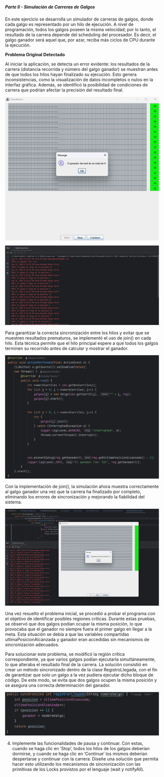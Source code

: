 ##### Parte II - Simulación de Carreras de Galgos

En este ejercicio se desarrolla un simulador de carreras de galgos, donde cada galgo es representado por un hilo de ejecución. A nivel de programación, todos los galgos poseen la misma velocidad; por lo tanto, el resultado de la carrera depende del scheduling del procesador. Es decir, el galgo ganador será aquel que, por azar, reciba más ciclos de CPU durante la ejecución.

**Problema Original Detectado**

Al iniciar la aplicación, se detecta un error evidente: los resultados de la carrera (distancia recorrida y número del galgo ganador) se muestran antes de que todos los hilos hayan finalizado su ejecución. Esto genera inconsistencias, como la visualización de datos incompletos o nulos en la interfaz gráfica. Además, se identificó la posibilidad de condiciones de carrera que podrían afectar la precisión del resultado final.

![](img/media/join-problem-gui.png)

![](img/media/join-problem-console.png)

Para garantizar la correcta sincronización entre los hilos y evitar que se muestren resultados prematuros, se implementó el uso de join() en cada hilo. Esta técnica permite que el hilo principal espere a que todos los galgos terminen su recorrido antes de calcular y mostrar el ganador.

![](img/media/join-implemented.png)

Con la implementación de join(), la simulación ahora muestra correctamente al galgo ganador una vez que la carrera ha finalizado por completo, eliminando los errores de sincronización y mejorando la fiabilidad del sistema.

![](img/media/join-fix-gui.png)

Una vez resuelto el problema inicial, se procedió a probar el programa con el objetivo de identificar posibles regiones críticas. Durante estas pruebas, se observó que dos galgos podían ocupar la misma posición, lo que provocaba que el ganador no siempre fuera el primer galgo en llegar a la meta. Esta situación se debía a que las variables compartidas ultimaPosicionAlcanzada y ganador eran accedidas sin mecanismos de sincronización adecuados.

Para solucionar este problema, se modificó la región crítica correspondiente, ya que varios galgos podían ejecutarla simultáneamente, lo que alteraba el resultado final de la carrera. La solución consistió en crear un método sincronizado dentro de la clase RegistroLlegada, con el fin de garantizar que solo un galgo a la vez pudiera ejecutar dicho bloque de código. De este modo, se evita que dos galgos ocupen la misma posición y se asegura una correcta determinación del ganador.

![](img/media/img2.png)




4.  Implemente las funcionalidades de pausa y continuar. Con estas,
    cuando se haga clic en ‘Stop’, todos los hilos de los galgos
    deberían dormirse, y cuando se haga clic en ‘Continue’ los mismos
    deberían despertarse y continuar con la carrera. Diseñe una solución que permita hacer esto utilizando los mecanismos de sincronización con las primitivas de los Locks provistos por el lenguaje (wait y notifyAll).